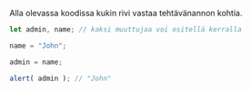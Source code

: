 Alla olevassa koodissa kukin rivi vastaa tehtävänannon kohtia.

```js run
let admin, name; // kaksi muuttujaa voi esitellä kerralla

name = "John";

admin = name;

alert( admin ); // "John"
```


